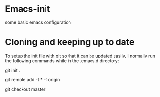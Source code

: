# Emacs-init
some basic emacs configuration

# Cloning and keeping up to date

To setup the init file with git so that it can be updated easily, I normally run the following commands while in the .emacs.d directory:

git init .

git remote add -t \* -f origin <repository-url>

git checkout master
